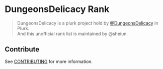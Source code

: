# DungeonsDelicacy Rank

> DungeonsDelicacy is a plurk project hold by [@DungeonsDelicacy](https://www.plurk.com/DungeonsDelicacy) in Plurk.  
> And this unofficial rank list is maintained by @sheiun.

## Contribute

See [CONTRIBUTING](CONTRIBUTING.md) for more information.
